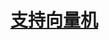 <link rel='stylesheet' href='../../style/index.css'>
<script src='../../style/index.js'></script>

# [支持向量机](../index.html)

